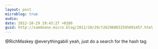 ```yaml
---
layout: post
microblog: true
audio: 
date: 2012-10-29 19:43:27 +0100
guid: http://samdeane.micro.blog/2012/10/29/t262988032595091457.html
---
```

@RichMaskey @everythingabili yeah, just do a search for the hash tag

